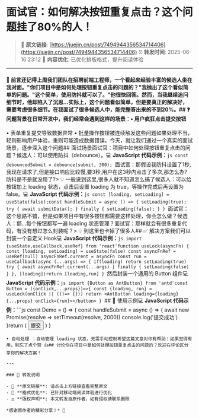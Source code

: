 # 面试官：如何解决按钮重复点击？这个问题挂了80%的人！

> 📎 **原文链接**: [https://juejin.cn/post/7494944356534714406](https://juejin.cn/post/7494944356534714406)
> ⏰ **转发时间**: 2025-06-16 23:12
> 🌟 **内容优化**: 已优化排版格式，提升阅读体验

---

#### 📝 前言还记得上周我们团队在招聘前端工程师，一个看起来经验丰富的候选人坐在我对面。"你们项目中是如何处理按钮重复点击的问题的？"我抛出了这个看似简单的问题。"这个简单，使用防抖就可以了。"他很快回答。然而，当我继续追问细节时，他却陷入了沉思...实际上，这个问题看似简单，但是要真正的解决好，需要考虑很多细节。在我面试了很多候选人中，能完整答出来的不到20%。## ❓ 问题背景在日常开发中，我们经常会遇到这样的场景：• 用户疯狂点击提交按钮
• 表单重复提交导致数据异常
• 批量操作按钮被连续触发这些问题如果处理不当，轻则影响用户体验，重则可能造成数据错误。今天，就让我们通过一个真实的面试场景，逐步深入这个问题## 面试场景面试官：项目中如何处理按钮重复点击的问题？候选人：可以使用防抖（debounce）。💻 **JavaScript 代码示例：**```js
const debouncedSubmit = debounce(submit, 300);
```面试官：那假设我防抖设置了1秒,我现在请求了,但是接口响应比较慢,要3秒,用户在这3秒内点击了多次,那怎么办? 防抖是不是就没用了?> 💡 一般说到这里,很多人就不知道怎么搞了候选人：可以给按钮加上 loading 状态，点击后设置 loading 为 true，等操作完成后再设置为 false。💻 **JavaScript 代码示例：**```js
const [loading, setLoading] = useState(false);const handleSubmit = async () => {
setLoading(true);
try {
await submitData();
} finally {
setLoading(false);
}
}
```面试官：这个思路不错，但是如果项目中有很多按钮都需要这样处理，你会怎么做？候选人：额...每个按钮都写一遍 loading 状态管理？面试官：那样就会有很多重复代码，有没有想过怎么封装呢？> 💡 到这里也卡掉了很多人## ✅ 解决方案我们可以封装一个自定义 Hook💻 **JavaScript 代码示例：**```js
import {useState,useCallback,useRef} from 'react'function useLock(asyncFn) {
const [loading, setLoading] = useState(false)
const asyncFnRef = useRef(null)
asyncFnRef.current = asyncFn
const run = useCallback(async (...args) => {
if(loading) return
setLoading(true)
try {
await asyncFnRef.current(...args)
} finally {
setLoading(false)
}
}, [loading])return [loading,run]
}
```然后封装一个通用的 Button 组件💻 **JavaScript 代码示例：**```js
import {Button as AntButton} from 'antd'const Button = ({onClick,...props})=>{
const {loading, run} = useLock(onClick || (()=> {}))
return <AntButton loading={loading} {...props} onClick={run}></button>
}
```## 🚀 使用示例💻 **JavaScript 代码示例：**```js
const Demo = () => {
const handleSubmit = async () => {
await new Promise(resolve => setTimeout(resolve, 2000))
console.log('提交成功')
}return (
<Button onClick={handleSubmit}>
提交
</Button>
)
}
```可以看到 在 handleSubmit 执行的时候 Button 会自动添加 loading, 在请求完成后 loading 会自动变为 false。## 方案优势• 零侵入性 ：使用方式与普通按钮完全一致
• 自动处理 ：自动管理 loading 状态，无需手动控制希望这篇文章对你有帮助！如果觉得有用，别忘了点个赞 👍## 讨论你在项目中是如何处理按钮重复点击的问题的？欢迎在评论区分享你的解决方案！

---

### 📝 转发说明

- 🔗 **原文链接**: 请点击上方链接查看完整原文
- 📱 **格式优化**: 已针对移动端阅读体验进行优化
- ⚖️ **版权声明**: 本文转发自原作者，如有侵权请联系删除

*感谢原作者的精彩分享！* 🙏